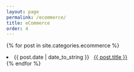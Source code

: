 ```yaml
---
layout: page
permalink: /ecommerce/
title: eCommerce
order: 4
---
```




{% for post in site.categories.ecommerce %}
 <li><span>{{ post.date | date_to_string }}</span> &nbsp; <a href="{{ post.url }}">{{ post.title }}</a></li>
{% endfor %}
